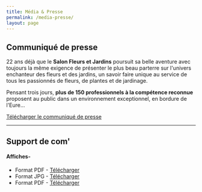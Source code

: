 ```yaml
---
title: Média & Presse
permalink: /media-presse/
layout: page
---
```


## Communiqué de presse

22 ans déjà que le **Salon Fleurs et Jardins** poursuit sa belle aventure avec toujours la même exigence de présenter le plus beau parterre sur l'univers enchanteur des fleurs et des jardins, un savoir faire unique au service de tous les passionnés de fleurs, de plantes et de jardinage.

Pensant trois jours, **plus de 150 professionnels à la compétence reconnue** proposent au public dans un environnement exceptionnel, en bordure de l'Eure...

[Télécharger le communiqué de presse]()

<hr>

## Support de com'

#### Affiches-
- Format PDF - [Télécharger](/assets/medias/affiche-2018.pdf)
- Format JPG - [Télécharger](/assets/medias/affiche-2018.jpg)
- Format PDF - [Télécharger](/assets/medias/affiche-2018-4x3.pdf)
